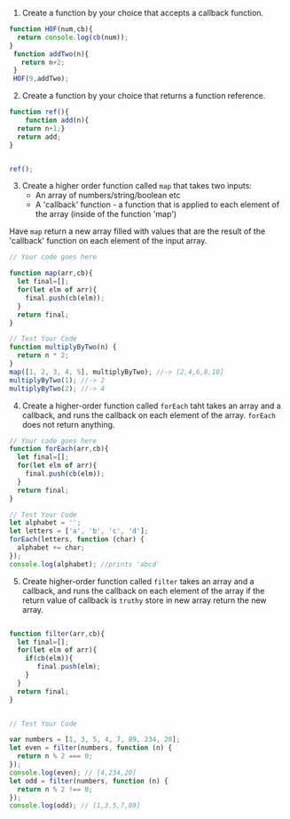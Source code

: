1. Create a function by your choice that accepts a callback function.

  ```js
  function HOF(num,cb){
    return console.log(cb(num));
  }
   function addTwo(n){
     return n+2;
   }
   HOF(9,addTwo);
  ```
2. Create a function by your choice that returns a function reference.
  ```js
  function ref(){
      function add(n){
    return n+1;}
    return add;
  }

  
  ref();
  ```
3. Create a higher order function called `map` that takes two inputs:
   - An array of numbers/string/boolean etc
   - A 'callback' function - a function that is applied to each element of the array (inside of the function 'map')

Have `map` return a new array filled with values that are the result of the 'callback' function on each element of the input array.

```js
// Your code goes here

function map(arr,cb){
  let final=[];
  for(let elm of arr){
    final.push(cb(elm));
  }
  return final;
}

// Test Your Code
function multiplyByTwo(n) {
  return n * 2;
}
map([1, 2, 3, 4, 5], multiplyByTwo); //-> [2,4,6,8,10]
multiplyByTwo(1); //-> 2
multiplyByTwo(2); //-> 4
```

4. Create a higher-order function called `forEach` taht takes an array and a callback, and runs the callback on each element of the array. `forEach` does not return anything.

```js
// Your code goes here
function forEach(arr,cb){
  let final=[];
  for(let elm of arr){
    final.push(cb(elm));
  }
  return final;
}

// Test Your Code
let alphabet = '';
let letters = ['a', 'b', 'c', 'd'];
forEach(letters, function (char) {
  alphabet += char;
});
console.log(alphabet); //prints 'abcd'
```

5. Create higher-order function called `filter` takes an array and a callback, and runs the callback on each element of the array if the return value of callback is `truthy` store in new array return the new array.

```js

function filter(arr,cb){
  let final=[];
  for(let elm of arr){
    if(cb(elm)){
       final.push(elm);
    }
  }
  return final;
}


// Test Your Code

var numbers = [1, 3, 5, 4, 7, 89, 234, 20];
let even = filter(numbers, function (n) {
  return n % 2 === 0;
});
console.log(even); // [4,234,20]
let odd = filter(numbers, function (n) {
  return n % 2 !== 0;
});
console.log(odd); // [1,3,5,7,89]
```
